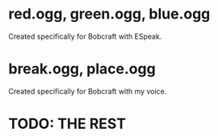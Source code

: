 # red.ogg, green.ogg, blue.ogg
Created specifically for Bobcraft with ESpeak.

# break.ogg, place.ogg
Created specifically for Bobcraft with my voice.

# TODO: THE REST